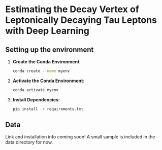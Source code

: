# Estimating the Decay Vertex of Leptonically Decaying Tau Leptons with Deep Learning

## Setting up the environment

1. **Create the Conda Environment**:
    ```sh
    conda create --name myenv
    ```

2. **Activate the Conda Environment**:
    ```sh
    conda activate myenv
    ```

3. **Install Dependencies**:
    ```sh
    pip install -r requirements.txt
    ```

## Data

Link and installation info coming soon! A small sample is included in the data directory for now. 